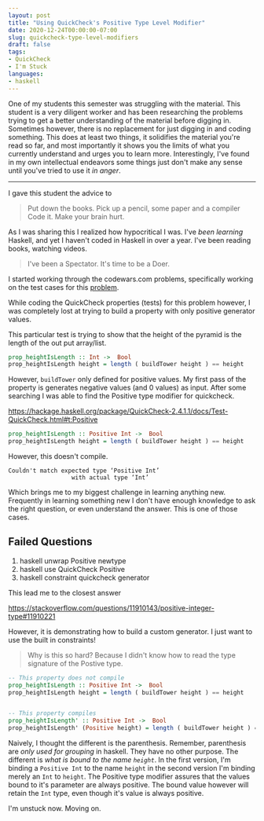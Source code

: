 ```yaml
---
layout: post
title: "Using QuickCheck's Positive Type Level Modifier"
date: 2020-12-24T00:00:00-07:00
slug: quickcheck-type-level-modifiers
draft: false
tags:
- QuickCheck
- I'm Stuck
languages:
- haskell
---
```


One of my students this semester was struggling with the material. This
student is a very diligent worker and has been researching the problems trying
to get a better understanding of the material before digging in. Sometimes
however, there is no replacement for just digging in and coding something.
This does at least two things, it solidifies the material you're read so far,
and most importantly it shows you the limits of what you currently understand
and urges you to learn more. Interestingly, I've found in my own intellectual
endeavors some things just don't make any sense until you've tried to use it
_in anger_.

---

I gave this student the advice to

> Put down the books.
> Pick up a pencil, some paper and a compiler
> Code it. Make your brain hurt.

As I was sharing this I realized how hypocritical I was. I've *been
learning* Haskell, and yet I haven't coded in Haskell in over a year. I've
been reading books, watching videos.

> I've been a Spectator.
> It's time to be a Doer.

I started working through the codewars.com problems, specifically working on
the test cases for this [problem](https://www.codewars.com/kata/576757b1df89ecf5bd00073b/train/haskell).

While coding the QuickCheck properties (tests) for this problem however, I was
completely lost at trying to build a property with only positive generator
values.

This particular test is trying to show that the height of the pyramid is the
length of the out put array/list.


```haskell
prop_heightIsLength :: Int ->  Bool
prop_heightIsLength height = length ( buildTower height ) == height
```

However, ```buildTower``` only defined for positive values. My first pass of
the property is generates negative values (and 0 values) as input. After some
searching I was able to find the Positive type modifier for quickcheck. 

https://hackage.haskell.org/package/QuickCheck-2.4.1.1/docs/Test-QuickCheck.html#t:Positive

```haskell
prop_heightIsLength :: Positive Int ->  Bool
prop_heightIsLength height = length ( buildTower height ) == height
```

However, this doesn't compile. 

```
Couldn't match expected type ‘Positive Int’
                  with actual type ‘Int’
```

Which brings me to my biggest challenge in learning anything new. Frequently
in learning something new I don't have enough knowledge to ask the right
question, or even understand the answer. This is one of those cases.

## Failed Questions

1. haskell unwrap Positive newtype
1. haskell use QuickCheck Positive
1. haskell constraint quickcheck generator

This lead me to the closest answer

https://stackoverflow.com/questions/11910143/positive-integer-type#11910221

However, it is demonstrating how to build a custom generator. I just want to
use the built in constraints! 

> Why is this so hard?
> Because I didn't know how to read the type signature of the Postive type.

```haskell
-- This property does not compile
prop_heightIsLength :: Positive Int ->  Bool
prop_heightIsLength height = length ( buildTower height ) == height


-- This property compiles
prop_heightIsLength' :: Positive Int ->  Bool
prop_heightIsLength' (Positive height) = length ( buildTower height ) == height
```

Naively, I thought the different is the parenthesis. Remember, parenthesis are
*only used for grouping* in haskell. They have no other purpose. The different
is *what is bound to the name ```height```*. In the first version, I'm binding
a ```Positive Int``` to the name ```height``` in the second version I'm
binding merely an ```Int``` to ```height```. The Positive type modifier
assures that the values bound to it's parameter are always positive. The bound
value however will retain the ```Int``` type, even though it's value is always
positive. 

I'm unstuck now. Moving on.


